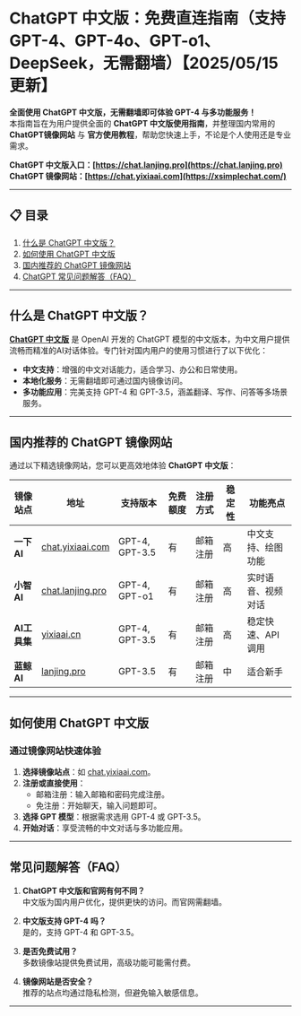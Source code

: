 # ChatGPT 中文版：免费直连指南（支持GPT-4、GPT-4o、GPT-o1、DeepSeek，无需翻墙）【2025/05/15 更新】      

**全面使用 ChatGPT 中文版，无需翻墙即可体验 GPT-4 与多功能服务！**     
本指南旨在为用户提供全面的 **ChatGPT 中文版使用指南**，并整理国内常用的 **ChatGPT镜像网站** 与 **官方使用教程**，帮助您快速上手，不论是个人使用还是专业需求。 

**ChatGPT 中文版入口：[https://chat.lanjing.pro](https://chat.lanjing.pro)**   
**ChatGPT 镜像网站：[https://chat.yixiaai.com](https://xsimplechat.com/)**

---

## 📋 目录
1. [什么是 ChatGPT 中文版？](#什么是-chatgpt-中文版)
2. [如何使用 ChatGPT 中文版](#如何使用-chatgpt-中文版)
3. [国内推荐的 ChatGPT 镜像网站](#国内推荐的-chatgpt-镜像网站)
4. [ChatGPT 常见问题解答（FAQ）](#常见问题解答faq)

---

## 什么是 ChatGPT 中文版？

[**ChatGPT 中文版**](https://chat.lanjing.pro) 是 OpenAI 开发的 ChatGPT 模型的中文版本，为中文用户提供流畅而精准的AI对话体验。专门针对国内用户的使用习惯进行了以下优化：

- **中文支持**：增强的中文对话能力，适合学习、办公和日常使用。
- **本地化服务**：无需翻墙即可通过国内镜像访问。
- **多功能应用**：完美支持 GPT-4 和 GPT-3.5，涵盖翻译、写作、问答等多场景服务。

---

## 国内推荐的 ChatGPT 镜像网站

通过以下精选镜像网站，您可以更高效地体验 **ChatGPT 中文版**：

| 镜像站点     | 地址                                           | 支持版本       | 免费额度 | 注册方式  | 稳定性 | 功能亮点       |
|--------------|------------------------------------------------|---------------|----------|----------|--------|----------------|
| **一下 AI**  | [chat.yixiaai.com](https://xsimplechat.com)   | GPT-4, GPT-3.5 | 有        | 邮箱注册 | 高     | 中文支持、绘图功能 |
| **小智 AI** | [chat.lanjing.pro](https://chat.lanjing.pro)       | GPT-4, GPT-o1  | 有        | 邮箱注册 | 高     | 实时语音、视频对话 |
| **AI工具集** | [yixiaai.cn](https://yixiaai.cn)               | GPT-4, GPT-3.5 | 有        | 邮箱注册 | 高     | 稳定快速、API调用  |
| **蓝鲸 AI**  | [lanjing.pro](https://lanjing.pro)               | GPT-3.5        | 有        | 邮箱注册 | 中     | 适合新手        |

---

## 如何使用 ChatGPT 中文版

### **通过镜像网站快速体验**
1. **选择镜像站点**：如 [chat.yixiaai.com](https://chat.yixiaai.com)。
2. **注册或直接使用**：
   - 邮箱注册：输入邮箱和密码完成注册。
   - 免注册：开始聊天，输入问题即可。
3. **选择 GPT 模型**：根据需求选用 GPT-4 或 GPT-3.5。
4. **开始对话**：享受流畅的中文对话与多功能应用。

---

## 常见问题解答（FAQ）

1. **ChatGPT 中文版和官网有何不同？**  
   中文版为国内用户优化，提供更快的访问。而官网需翻墙。

2. **中文版支持 GPT-4 吗？**  
   是的，支持 GPT-4 和 GPT-3.5。

3. **是否免费试用？**  
   多数镜像站提供免费试用，高级功能可能需付费。

4. **镜像网站是否安全？**  
   推荐的站点均通过隐私检测，但避免输入敏感信息。

---
